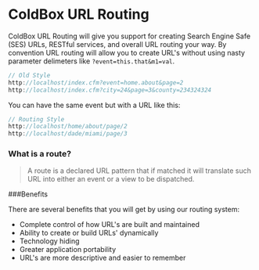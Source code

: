 # ColdBox URL Routing

ColdBox URL Routing will give you support for creating Search Engine Safe (SES) URLs, RESTful services, and overall URL routing your way.  By convention URL routing  will allow you to create URL's without using nasty parameter delimeters like `?event=this.that&m1=val`.

```js
// Old Style
http://localhost/index.cfm?event=home.about&page=2
http://localhost/index.cfm?city=24&page=3&county=234324324
```

You can have the same event but with a URL like this:

```js
// Routing Style
http://localhost/home/about/page/2
http://localhost/dade/miami/page/3
```

### What is a route?
> A route is a declared URL pattern that if matched it will translate such URL into either an event or a view to be dispatched. 

###Benefits

There are several benefits that you will get by using our routing system:

* Complete control of how URL's are built and maintained
* Ability to create or build URLs' dynamically
* Technology hiding
* Greater application portability
* URL's are more descriptive and easier to remember


